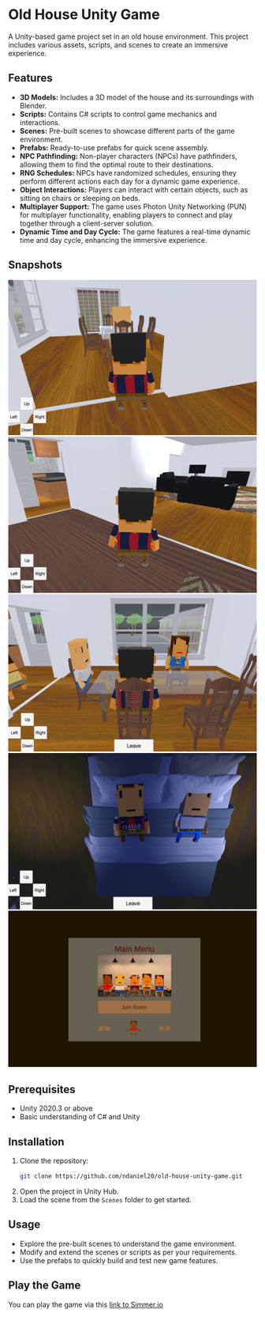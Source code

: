 # Old House Unity Game

A Unity-based game project set in an old house environment. This project includes various assets, scripts, and scenes to create an immersive experience.

## Features

- **3D Models:** Includes a 3D model of the house and its surroundings with Blender.
- **Scripts:** Contains C# scripts to control game mechanics and interactions.
- **Scenes:** Pre-built scenes to showcase different parts of the game environment.
- **Prefabs:** Ready-to-use prefabs for quick scene assembly.
- **NPC Pathfinding:** Non-player characters (NPCs) have pathfinders, allowing them to find the optimal route to their destinations.
- **RNG Schedules:** NPCs have randomized schedules, ensuring they perform different actions each day for a dynamic game experience.
- **Object Interactions:** Players can interact with certain objects, such as sitting on chairs or sleeping on beds.
- **Multiplayer Support:** The game uses Photon Unity Networking (PUN) for multiplayer functionality, enabling players to connect and play together through a client-server solution.
- **Dynamic Time and Day Cycle:** The game features a real-time dynamic time and day cycle, enhancing the immersive experience.

## Snapshots
![ ](Screenshots/snapshot1.png)
![ ](Screenshots/snapshot2.png)
![ ](Screenshots/snapshot3.png)
![ ](Screenshots/snapshot4.png)
![ ](Screenshots/snapshot5.png)

## Prerequisites

- Unity 2020.3 or above
- Basic understanding of C# and Unity

## Installation

1. Clone the repository:
   ```sh
   git clone https://github.com/ndaniel20/old-house-unity-game.git
   ```
2. Open the project in Unity Hub.
3. Load the scene from the `Scenes` folder to get started.

## Usage

- Explore the pre-built scenes to understand the game environment.
- Modify and extend the scenes or scripts as per your requirements.
- Use the prefabs to quickly build and test new game features.

## Play the Game

You can play the game via this [link to Simmer.io](https://simmer.io/@ndaniel10/carthage)
